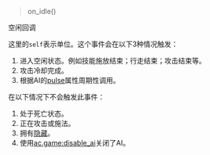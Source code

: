 > on_idle()

空闲回调

这里的`self`表示单位。这个事件会在以下3种情况触发：
1. 进入空闲状态。例如技能施放结束；行走结束；攻击结束等。
2. 攻击冷却完成。
3. 根据AI的[pulse]属性周期性调用。

在以下情况下不会触发此事件：
1. 处于死亡状态。
2. 正在攻击或施法。
3. 拥有[隐藏]。
4. 使用[ac.game:disable_ai]关闭了AI。


[pulse]: /ac/API/ai/属性
[隐藏]: /ac/unit/restriction?id=隐藏
[ac.game:disable_ai]: /ac/API/game/disable_ai
